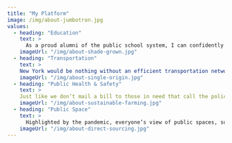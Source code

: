 ```yaml
---
title: "My Platform"
image: /img/about-jumbotron.jpg
values:
  - heading: "Education"
    text: >
      As a proud alumni of the public school system, I can confidently say that New York schools are amongst the best in the country. Giving children access to quality education is one of the most important investments a society can make in its future. We should continue building on the current fully-funded education system by: 1) Expanding education to include child care – As <a href="https://www.nysenate.gov/sites/default/files/childcaretourreport.pdf">examined in depth by NY Senator Brisport</a>, most New Yorkers live in child care deserts. Child care facilities have neither the space nor ability to pay adequate staff salaries. This inherently promotes inequality and discourages new families when financial future is uncertain. I want to make sure New Yorkers can rely on a robust, well-funded child care system when it comes time to have a family. For me personally, guaranteed child care would make me want to start my family in New York. 2)Creating additional afterschool programs - After-school programs give students opportunities to learn skills, explore their interests, and discover new things. In addition, studies show (https://sedn.senate.ca.gov/sites/sedn.senate.ca.gov/files/2pgr_-_as_2015.pdf) that availability of after school activities drastically reduce juvenile crime. It is important that we take all possible steps to weed out crime from our communities from an early age. 3)Make CUNY & SUNY free for in-state students – Pass a New Deal for CUNY
    imageUrl: "/img/about-shade-grown.jpg"
  - heading: "Transportation"
    text: >
    New York would be nothing without an efficient transportation network that can serve everyone. We use this transportation network for everything! (commuting to work, trucks delivering groceries to the local supermarket, seeing friends and family located in different parts of the city) For the system to function efficiently and serve the public well, all the movements within the network need to be seamless. To achieve a seamless transportation network in our city I would push to: 1)	Redistribute existing road space to accommodate those that use it most and have the most to benefit – For example, we can reduce availability of street parking during rush hours on commercial streets so that trucks don’t need to constantly double park to unload deliveries to local stores. With tailored street re-design we can achieve higher driver and pedestrian safety and more efficient use of curbside access will reduce congestion and allow more people access to these busy areas. 2)	Expand creation and automated enforcement of bus lanes to increase the average bus speed from the current 8.8mph to a more New York pace.--  In this chicken and egg problem, we can’t expect public transit ridership to increase if it is not an efficient means of transportation. We need to focus on making our buses reliable, fast, and safe. 3)	The public transit system needs to be updated for the 21st century commuter. All we ask for is a clean , on schedule, free of loitering, safe, and 24/7 system. It may seem like a lot, but in order for the system to continue being a success story of New York we must demand these basic functions.
    imageUrl: "/img/about-single-origin.jpg"
  - heading: "Public Health & Safety"
    text: >
    Just like we don’t mail a bill to those in need that call the police, the way we interact with health care urgently needs to be treated like a right and not a privilege. I am a strong supporter of a single-payer healthcare system, which would also lead to substantial savings within the first year of implementation (https://www.ucsf.edu/news/2020/01/416416/single-payer-systems-likely-save-money-us-analysis-finds) We need to focus on the underlying issues that are giving us the current increase in crime. I advocate for the use of a data driven approach to tackle the bigger causes of crime such as: mental health issues and housing/food poverty. In addition to fixing the root cause, the reality is that not all crime can be prevented in a single approach. I believe we need stronger gun-safety legislation to curb the gun violence that is plaguing our city. Possession of a loaded firearm should carry a heavier punishment than the current Class E Felony designation, and we should give our police the tools necessary to remove any illegal firearms from our community.
    imageUrl: "/img/about-sustainable-farming.jpg"
  - heading: "Public Space"
    text: >
      Highlighted by the pandemic, everyone’s view of public spaces, such as sidewalks and parks, evolved in the last two years. Programs like NYC’s Open Restaurants re-imagined the normal dining experience, all while saving thousands of restaurant jobs. Meanwhile, the DOT expanded the use of safer intersection design and constructed nearly 30 miles of bike lanes in 2020 alone. To me, this is only the beginning. I will advocate for DOT to action critical pedestrian projects such as the Vernon Boulevard Mall re-design so that people are the beneficiary of the limited space we have to work with. According to the Conservancy Report, “Trees are one of the simplest, cheapest, most effective ways to effect climate change of any you can imagine.” I stand together with NYC Mayor Eric Adams’ “Percent for Parks” plan that would commit 1% of the budget to the Parks department.
    imageUrl: "/img/about-direct-sourcing.jpg"
---
```

